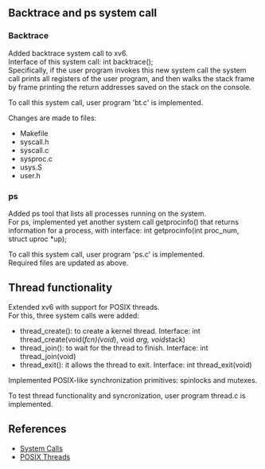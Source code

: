 ## Backtrace and ps system call
### Backtrace
Added backtrace system call to xv6.  
Interface of this system call: int backtrace();  
Specifically, if the user program invokes this new system call the system call prints all registers of the user program, and then walks the stack frame by frame printing the return addresses saved on the stack on the console.  
  
To call this system call, user program 'bt.c' is implemented.  

Changes are made to files:  
- Makefile
- syscall.h
- syscall.c
- sysproc.c
- usys.S
- user.h

### ps
Added ps tool that lists all processes running on the system.  
For ps, implemented yet another system call getprocinfo() that returns information for a process, with interface: int getprocinfo(int proc_num, struct uproc *up);  

To call this system call, user program 'ps.c' is implemented.  
Required files are updated as above.

## Thread functionality
Extended xv6 with support for POSIX threads.  
For this, three system calls were added:
- thread_create(): to create a kernel thread. Interface: int thread_create(void(*fcn)(void*), void *arg, void*stack)
- thread_join(): to wait for the thread to finish. Interface: int thread_join(void)
- thread_exit(): it allows the thread to exit. Interface: int thread_exit(void)
  
Implemented POSIX-like synchronization primitives: spinlocks and mutexes.  
  
To test thread functionality and syncronization, user program thread.c is implemented.

## References
- [System Calls](https://www.ics.uci.edu/~aburtsev/238P/hw/hw3-system-calls.html)
- [POSIX Threads](https://www.ics.uci.edu/~aburtsev/238P/hw/hw4-threads.html)
